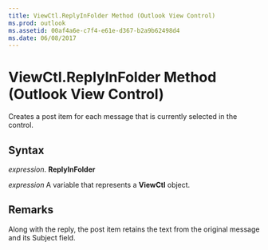 ```yaml
---
title: ViewCtl.ReplyInFolder Method (Outlook View Control)
ms.prod: outlook
ms.assetid: 00af4a6e-c7f4-e61e-d367-b2a9b62498d4
ms.date: 06/08/2017
---
```



# ViewCtl.ReplyInFolder Method (Outlook View Control)

Creates a post item for each message that is currently selected in the control.


## Syntax

 _expression_. **ReplyInFolder**

 _expression_ A variable that represents a  **ViewCtl** object.


## Remarks

Along with the reply, the post item retains the text from the original message and its Subject field. 


